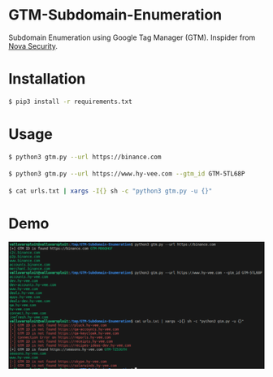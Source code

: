 # GTM-Subdomain-Enumeration
Subdomain Enumeration using Google Tag Manager (GTM). Inspider from [Nova Security](https://github.com/novasecurityio/community-scripts/tree/main/GTM-subdomain-enum).
# Installation
```bash
$ pip3 install -r requirements.txt
```

# Usage
```bash
$ python3 gtm.py --url https://binance.com

$ python3 gtm.py --url https://www.hy-vee.com --gtm_id GTM-5TL68P

$ cat urls.txt | xargs -I{} sh -c "python3 gtm.py -u {}"
```
# Demo
![Demo](https://github.com/the-valluvarsploit/GTM-Subdomain-Enumeration/blob/main/demo.png)


